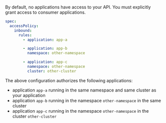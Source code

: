 By default, no applications have access to your API.
You must explicitly grant access to consumer applications.

```yaml title="app.yaml" hl_lines="5-12"
spec:
  accessPolicy:
    inbound:
      rules:
        - application: app-a

        - application: app-b
          namespace: other-namespace

        - application: app-c
          namespace: other-namespace
          cluster: other-cluster
```

The above configuration authorizes the following applications:

* application `app-a` running in the same namespace and same cluster as your application
* application `app-b` running in the namespace `other-namespace` in the same cluster
* application `app-c` running in the namespace `other-namespace` in the cluster `other-cluster`
